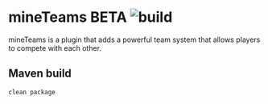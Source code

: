 # mineTeams BETA ![build](https://github.com/arturekdev/mineTeams/workflows/build/badge.svg)

mineTeams is a plugin that adds a powerful team system that allows players to compete with each other.

## Maven build

```bash
clean package
```
